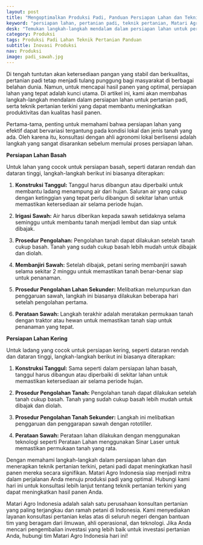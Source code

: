 ```yaml
---
layout: post
title: "Mengoptimalkan Produksi Padi, Panduan Persiapan Lahan dan Teknik Pertanian Terkini"
keyword: "persiapan lahan, pertanian padi, teknik pertanian, Matari Agro Indonesia, konsultan pertanian, hasil panen, perataan lahan, irigasi sawah"
desk: "Temukan langkah-langkah mendalam dalam persiapan lahan untuk pertanian padi, serta teknik pertanian terkini yang dapat membantu meningkatkan hasil panen Anda bersama Matari Agro Indonesia, mitra terpercaya dalam konsultasi pertanian."
category: Produksi
tags: Produksi Padi Lahan Teknik Pertanian Panduan
subtitle: Inovasi Produksi
nav: Produksi
image: padi_sawah.jpg
---
```


Di tengah tuntutan akan ketersediaan pangan yang stabil dan berkualitas, pertanian padi tetap menjadi tulang punggung bagi masyarakat di berbagai belahan dunia. Namun, untuk mencapai hasil panen yang optimal, persiapan lahan yang tepat adalah kunci utama. Di artikel ini, kami akan membahas langkah-langkah mendalam dalam persiapan lahan untuk pertanian padi, serta teknik pertanian terkini yang dapat membantu meningkatkan produktivitas dan kualitas hasil panen.

Pertama-tama, penting untuk memahami bahwa persiapan lahan yang efektif dapat bervariasi tergantung pada kondisi lokal dan jenis tanah yang ada. Oleh karena itu, konsultasi dengan ahli agronomi lokal berlisensi adalah langkah yang sangat disarankan sebelum memulai proses persiapan lahan.

**Persiapan Lahan Basah**

Untuk lahan yang cocok untuk persiapan basah, seperti dataran rendah dan dataran tinggi, langkah-langkah berikut ini biasanya diterapkan:

1. **Konstruksi Tanggul:** Tanggul harus dibangun atau diperbaiki untuk membantu ladang menampung air dari hujan. Saluran air yang cukup dengan ketinggian yang tepat perlu dibangun di sekitar lahan untuk memastikan ketersediaan air selama periode hujan.

2. **Irigasi Sawah:** Air harus diberikan kepada sawah setidaknya selama seminggu untuk membantu tanah menjadi lembut dan siap untuk dibajak.

3. **Prosedur Pengolahan:** Pengolahan tanah dapat dilakukan setelah tanah cukup basah. Tanah yang sudah cukup basah lebih mudah untuk dibajak dan diolah.

4. **Membanjiri Sawah:** Setelah dibajak, petani sering membanjiri sawah selama sekitar 2 minggu untuk memastikan tanah benar-benar siap untuk penanaman.

5. **Prosedur Pengolahan Lahan Sekunder:** Melibatkan melumpurkan dan penggaruan sawah, langkah ini biasanya dilakukan beberapa hari setelah pengolahan pertama.

6. **Perataan Sawah:** Langkah terakhir adalah meratakan permukaan tanah dengan traktor atau hewan untuk memastikan tanah siap untuk penanaman yang tepat.

**Persiapan Lahan Kering**

Untuk ladang yang cocok untuk persiapan kering, seperti dataran rendah dan dataran tinggi, langkah-langkah berikut ini biasanya diterapkan:

1. **Konstruksi Tanggul:** Sama seperti dalam persiapan lahan basah, tanggul harus dibangun atau diperbaiki di sekitar lahan untuk memastikan ketersediaan air selama periode hujan.

2. **Prosedur Pengolahan Tanah:** Pengolahan tanah dapat dilakukan setelah tanah cukup basah. Tanah yang sudah cukup basah lebih mudah untuk dibajak dan diolah.

3. **Prosedur Pengolahan Tanah Sekunder:** Langkah ini melibatkan penggaruan dan penggarapan sawah dengan rototiller.

4. **Perataan Sawah:** Perataan lahan dilakukan dengan menggunakan teknologi seperti Perataan Lahan menggunakan Sinar Laser untuk memastikan permukaan tanah yang rata.

Dengan memahami langkah-langkah dalam persiapan lahan dan menerapkan teknik pertanian terkini, petani padi dapat meningkatkan hasil panen mereka secara signifikan. Matari Agro Indonesia siap menjadi mitra dalam perjalanan Anda menuju produksi padi yang optimal. Hubungi kami hari ini untuk konsultasi lebih lanjut tentang teknik pertanian terkini yang dapat meningkatkan hasil panen Anda.

Matari Agro Indonesia adalah salah satu perusahaan konsultan pertanian yang paling terjangkau dan ramah petani di Indonesia. Kami menyediakan layanan konsultasi pertanian kelas atas di seluruh negeri dengan bantuan tim yang beragam dari ilmuwan, ahli operasional, dan teknologi. Jika Anda mencari pengembalian investasi yang lebih baik untuk investasi pertanian Anda, hubungi tim Matari Agro Indonesia hari ini!
